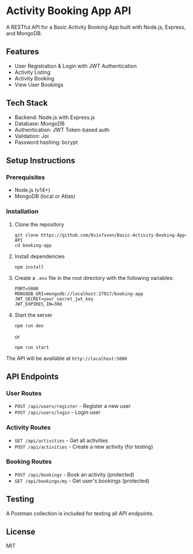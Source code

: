 # Activity Booking App API

A RESTful API for a Basic Activity Booking App built with Node.js, Express, and MongoDB.

## Features

- User Registration & Login with JWT Authentication
- Activity Listing
- Activity Booking
- View User Bookings

## Tech Stack

- Backend: Node.js with Express.js
- Database: MongoDB
- Authentication: JWT Token-based auth
- Validation: Joi
- Password hashing: bcrypt

## Setup Instructions

### Prerequisites

- Node.js (v14+)
- MongoDB (local or Atlas)

### Installation

1. Clone the repository
   ```
   git clone https://github.com/6six7sven/Basic-Activity-Booking-App-API
   cd booking-app
   ```

2. Install dependencies
   ```
   npm install
   ```

3. Create a `.env` file in the root directory with the following variables:
   ```
   PORT=5000
   MONGODB_URI=mongodb://localhost:27017/booking-app
   JWT_SECRET=your_secret_jwt_key
   JWT_EXPIRES_IN=30d
   ```

4. Start the server
   ```
   npm run dev
   
   ```
   or
   ```
   npm run start
   
   ```

The API will be available at `http://localhost:5000`

## API Endpoints

### User Routes
- `POST /api/users/register` - Register a new user
- `POST /api/users/login` - Login user

### Activity Routes
- `GET /api/activities` - Get all activities
- `POST /api/activities` - Create a new activity (for testing)

### Booking Routes
- `POST /api/bookings` - Book an activity (protected)
- `GET /api/bookings/my` - Get user's bookings (protected)

## Testing

A Postman collection is included for testing all API endpoints.

## License

MIT